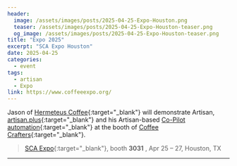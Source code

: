 ```yaml
---
header:
  image: /assets/images/posts/2025-04-25-Expo-Houston.png
  teaser: /assets/images/posts/2025-04-25-Expo-Houston-teaser.png
  og_image: /assets/images/posts/2025-04-25-Expo-Houston-teaser.png
title: "Expo 2025"
excerpt: "SCA Expo Houston"
date: 2025-04-25
categories:
  - event
tags: 
  - artisan
  - Expo
link: https://www.coffeeexpo.org/
---
```


Jason of [Hermeteus Coffee](https://www.hermetheus.com/){:target="_blank"} will demonstrate Artisan, [artisan.plus](https://artisan.plus){:target="_blank"} and his Artisan-based [Co-Pilot automation](https://www.hermetheus.com/roaster-copilot){:target="_blank"} at the booth of [Coffee Crafters](https://coffeecrafters.com/){:target="_blank"}.

> [SCA Expo](https://www.coffeeexpo.org/){:target="_blank"}, booth **3031** , Apr 25 – 27, Houston, TX

---